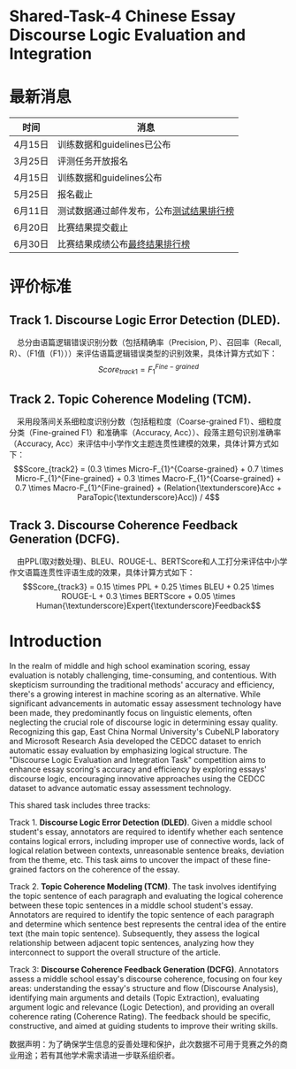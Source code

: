 # Shared-Task-4 Chinese Essay Discourse Logic Evaluation and Integration


# 最新消息

| 时间 | 消息 |
| --- | --- |
| 4月15日 | 训练数据和guidelines已公布 |
| 3月25日 | 评测任务开放报名 |
| 4月15日 | 训练数据和guidelines公布 |
| 5月25日 | 报名截止 |
| 6月11日 | 测试数据通过邮件发布，公布[测试结果排行榜](https://github.com/cubenlp/NLPCC-2024-Shared-Task4/blob/main/Result.md) |
| 6月20日 | 比赛结果提交截止 |
| 6月30日 | 比赛结果成绩公布[最终结果排行榜](https://github.com/cubenlp/NLPCC-2024-Shared-Task4/blob/main/Result.md) |
# 评价标准

## Track 1. **Discourse Logic Error Detection (DLED)**.
&emsp;总分由语篇逻辑错误识别分数（包括精确率（Precision, P）、召回率（Recall, R）、（F1值（F1）））来评估语篇逻辑错误类型的识别效果，具体计算方式如下：
    $$Score_{track1} = F_{1}^{Fine-grained}$$


## Track 2. **Topic Coherence Modeling (TCM)**.

&emsp;采用段落间关系细粒度识别分数（包括粗粒度（Coarse-grained F1）、细粒度分类（Fine-grained F1）和准确率（Accuracy, Acc））、段落主题句识别准确率（Accuracy, Acc）来评估中小学作文主题连贯性建模的效果，具体计算方式如下：
    $$Score_{track2} = (0.3 \times Micro-F_{1}^{Coarse-grained} + 0.7 \times Micro-F_{1}^{Fine-grained} + 0.3 \times Macro-F_{1}^{Coarse-grained} + 0.7 \times Macro-F_{1}^{Fine-grained} + (Relation{\textunderscore}Acc + ParaTopic{\textunderscore}Acc)) / 4$$
    
## Track 3. **Discourse Coherence Feedback Generation (DCFG)**.
&emsp;由PPL(取对数处理)、BLEU、ROUGE-L、BERTScore和人工打分来评估中小学作文语篇连贯性评语生成的效果，具体计算方式如下：
    $$Score_{track3} = 0.15 \times PPL + 0.25 \times BLEU + 0.25 \times ROUGE-L + 0.3 \times BERTScore + 0.05 \times Human{\textunderscore}Expert{\textunderscore}Feedback$$
# Introduction
 
In the realm of middle and high school examination scoring, essay evaluation is notably challenging, time-consuming, and contentious. With skepticism surrounding the traditional methods' accuracy and efficiency, there's a growing interest in machine scoring as an alternative. While significant advancements in automatic essay assessment technology have been made, they predominantly focus on linguistic elements, often neglecting the crucial role of discourse logic in determining essay quality. Recognizing this gap, East China Normal University's CubeNLP laboratory and Microsoft Research Asia developed the CEDCC dataset to enrich automatic essay evaluation by emphasizing logical structure. The "Discourse Logic Evaluation and Integration Task" competition aims to enhance essay scoring's accuracy and efficiency by exploring essays' discourse logic, encouraging innovative approaches using the CEDCC dataset to advance automatic essay assessment technology.

This shared task includes three tracks:

Track 1. **Discourse Logic Error Detection (DLED)**. Given a middle school student's essay, annotators are required to identify whether each sentence contains logical errors, including improper use of connective words, lack of logical relation between contexts, unreasonable sentence breaks, deviation from the theme, etc. This task aims to uncover the impact of these fine-grained factors on the coherence of the essay.

Track 2. **Topic Coherence Modeling (TCM)**. The task involves identifying the topic sentence of each paragraph and evaluating the logical coherence between these topic sentences in a middle school student's essay. Annotators are required to identify the topic sentence of each paragraph and determine which sentence best represents the central idea of the entire text (the main topic sentence). Subsequently, they assess the logical relationship between adjacent topic sentences, analyzing how they interconnect to support the overall structure of the article.

Track 3: **Discourse Coherence Feedback Generation (DCFG)**. Annotators assess a middle school essay's discourse coherence, focusing on four key areas: understanding the essay's structure and flow (Discourse Analysis), identifying main arguments and details (Topic Extraction), evaluating argument logic and relevance (Logic Detection), and providing an overall coherence rating (Coherence Rating). The feedback should be specific, constructive, and aimed at guiding students to improve their writing skills.


数据声明：为了确保学生信息的妥善处理和保护，此次数据不可用于竞赛之外的商业用途；若有其他学术需求请进一步联系组织者。

